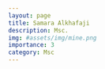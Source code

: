 ```yaml
---
layout: page
title: Samara Alkhafaji
description: Msc.
img: #assets/img/mine.png
importance: 3
category: Msc
---
```

